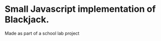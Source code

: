 Small Javascript implementation of Blackjack.
=============================================

Made as part of a school lab project
